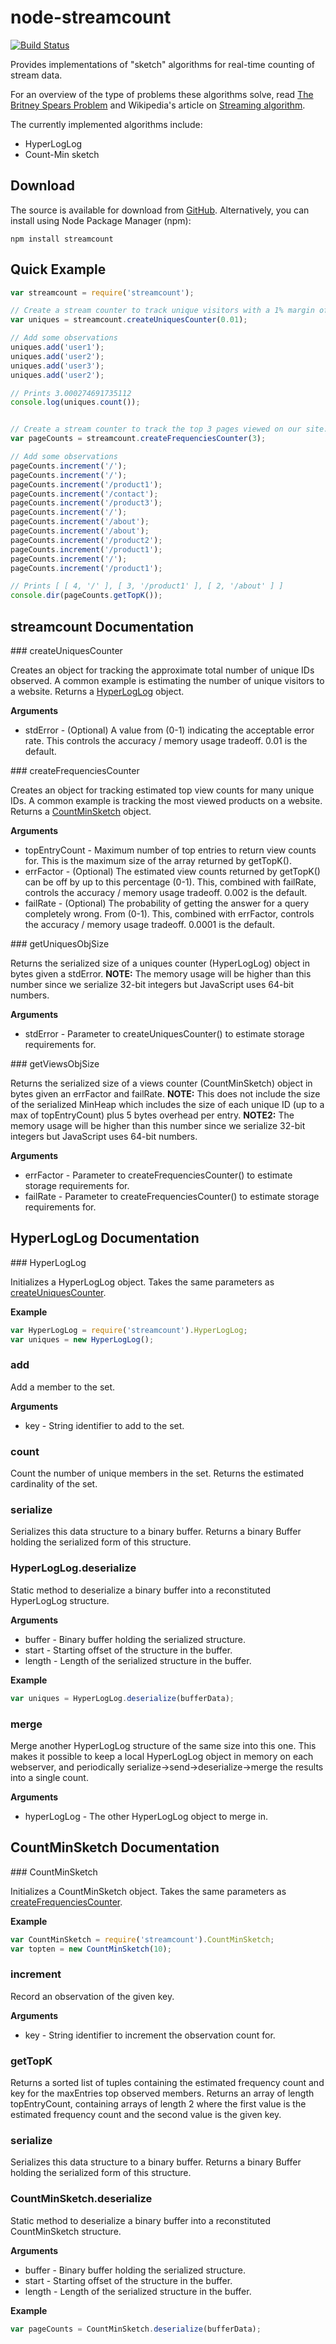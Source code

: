 # node-streamcount

[![Build Status](https://travis-ci.org/jhurliman/node-streamcount.png)](https://travis-ci.org/jhurliman/node-streamcount)

Provides implementations of "sketch" algorithms for real-time counting of
stream data.

For an overview of the type of problems these algorithms solve, read
[The Britney Spears Problem](http://www.americanscientist.org/issues/pub/the-britney-spears-problem)
and Wikipedia's article on [Streaming algorithm](http://en.wikipedia.org/wiki/Streaming_algorithm).

The currently implemented algorithms include:

* HyperLogLog
* Count-Min sketch

## Download

The source is available for download from
[GitHub](http://github.com/jhurliman/node-streamcount).
Alternatively, you can install using Node Package Manager (npm):

    npm install streamcount

## Quick Example

```js
var streamcount = require('streamcount');

// Create a stream counter to track unique visitors with a 1% margin of error.
var uniques = streamcount.createUniquesCounter(0.01);

// Add some observations
uniques.add('user1');
uniques.add('user2');
uniques.add('user3');
uniques.add('user2');

// Prints 3.000274691735112
console.log(uniques.count());


// Create a stream counter to track the top 3 pages viewed on our site.
var pageCounts = streamcount.createFrequenciesCounter(3);

// Add some observations
pageCounts.increment('/');
pageCounts.increment('/');
pageCounts.increment('/product1');
pageCounts.increment('/contact');
pageCounts.increment('/product3');
pageCounts.increment('/');
pageCounts.increment('/about');
pageCounts.increment('/about');
pageCounts.increment('/product2');
pageCounts.increment('/product1');
pageCounts.increment('/');
pageCounts.increment('/product1');

// Prints [ [ 4, '/' ], [ 3, '/product1' ], [ 2, '/about' ] ]
console.dir(pageCounts.getTopK());
```

## streamcount Documentation

<a name="createUniquesCounter" />
### createUniquesCounter

Creates an object for tracking the approximate total number of unique IDs
observed. A common example is estimating the number of unique visitors to
a website. Returns a [HyperLogLog](#HyperLogLog) object.

__Arguments__

* stdError - (Optional) A value from (0-1) indicating the acceptable error
  rate. This controls the accuracy / memory usage tradeoff. 0.01 is the
  default.

<a name="createFrequenciesCounter" />
### createFrequenciesCounter

Creates an object for tracking estimated top view counts for many unique
IDs. A common example is tracking the most viewed products on a website.
Returns a [CountMinSketch](#CountMinSketch) object.

__Arguments__

* topEntryCount - Maximum number of top entries to return view counts for. This
  is the maximum size of the array returned by getTopK().
* errFactor - (Optional) The estimated view counts returned by getTopK() can be
  off by up to this percentage (0-1). This, combined with failRate, controls
  the accuracy / memory usage tradeoff. 0.002 is the default.
* failRate - (Optional) The probability of getting the answer for a query
  completely wrong. From (0-1). This, combined with errFactor, controls the
  accuracy / memory usage tradeoff. 0.0001 is the default.

<a name="getUniquesObjSize" />
### getUniquesObjSize

Returns the serialized size of a uniques counter (HyperLogLog) object in
bytes given a stdError. __NOTE:__ The memory usage will be higher than this
number since we serialize 32-bit integers but JavaScript uses 64-bit numbers.

__Arguments__

* stdError - Parameter to createUniquesCounter() to estimate storage
  requirements for.

<a name="getViewsObjSize" />
### getViewsObjSize

Returns the serialized size of a views counter (CountMinSketch) object in
bytes given an errFactor and failRate. __NOTE:__ This does not include the size
of the serialized MinHeap which includes the size of each unique ID (up to a
max of topEntryCount) plus 5 bytes overhead per entry. __NOTE2:__ The memory
usage will be higher than this number since we serialize 32-bit integers but
JavaScript uses 64-bit numbers.

__Arguments__

* errFactor - Parameter to createFrequenciesCounter() to estimate storage
  requirements for.
* failRate - Parameter to createFrequenciesCounter() to estimate storage requirements
  for.

## HyperLogLog Documentation

<a name="HyperLogLog" />
### HyperLogLog

Initializes a HyperLogLog object. Takes the same parameters as
[createUniquesCounter](#createUniquesCounter).

__Example__

```js
var HyperLogLog = require('streamcount').HyperLogLog;
var uniques = new HyperLogLog();
```

### add

Add a member to the set.

__Arguments__

* key - String identifier to add to the set.

### count

Count the number of unique members in the set. Returns the estimated
cardinality of the set.

### serialize

Serializes this data structure to a binary buffer. Returns a binary Buffer
holding the serialized form of this structure.

### HyperLogLog.deserialize

Static method to deserialize a binary buffer into a reconstituted HyperLogLog
structure.

__Arguments__

* buffer - Binary buffer holding the serialized structure.
* start - Starting offset of the structure in the buffer.
* length - Length of the serialized structure in the buffer.

__Example__

```js
var uniques = HyperLogLog.deserialize(bufferData);
```

### merge

Merge another HyperLogLog structure of the same size into this one. This makes
it possible to keep a local HyperLogLog object in memory on each webserver, and
periodically serialize->send->deserialize->merge the results into a single
count.

__Arguments__

* hyperLogLog - The other HyperLogLog object to merge in.

## CountMinSketch Documentation

<a name="CountMinSketch" />
### CountMinSketch

Initializes a CountMinSketch object. Takes the same parameters as
[createFrequenciesCounter](#createFrequenciesCounter).

__Example__

```js
var CountMinSketch = require('streamcount').CountMinSketch;
var topten = new CountMinSketch(10);
```

### increment

Record an observation of the given key.

__Arguments__

* key - String identifier to increment the observation count for.

### getTopK

Returns a sorted list of tuples containing the estimated frequency count
and key for the maxEntries top observed members. Returns an array of length
topEntryCount, containing arrays of length 2 where the first value is the
estimated frequency count and the second value is the given key.

### serialize

Serializes this data structure to a binary buffer. Returns a binary Buffer
holding the serialized form of this structure.

### CountMinSketch.deserialize

Static method to deserialize a binary buffer into a reconstituted
CountMinSketch structure.

__Arguments__

* buffer - Binary buffer holding the serialized structure.
* start - Starting offset of the structure in the buffer.
* length - Length of the serialized structure in the buffer.

__Example__

```js
var pageCounts = CountMinSketch.deserialize(bufferData);
```
